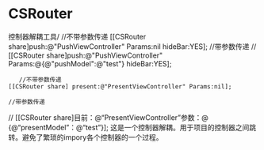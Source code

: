 # CSRouter
控制器解耦工具/
//不带参数传递
    [[CSRouter share]push:@"PushViewController" Params:nil hideBar:YES];
    //带参数传递
//    [[CSRouter share]push:@"PushViewController" Params:@{@"pushModel":@"test"} hideBar:YES];

       //不带参数传递
    [[CSRouter share] present:@"PresentViewController" Params:nil];
    
    //带参数传递
// [[CSRouter share]目前：@“PresentViewController”参数：@ {@“presentModel”：@“test”}];
这是一个控制器解耦。用于项目的控制器之间跳转。避免了繁琐的impory各个控制器的一个过程。
